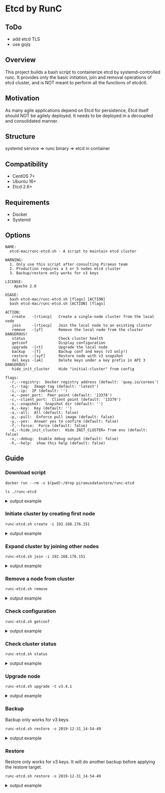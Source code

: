 # Etcd by RunC

## ToDo
* add etcd TLS
* use gojq

## Overview

This project builds a bash script to containerize etcd by systemd-controlled runc. It provides only the basic initiation, join and removal operations of etcd cluster, and is NOT meant to perform all the functions of etcdctl. 

## Motivation

As many agile applications depend on Etcd for persistence, Etcd itself should NOT be agilely deployed. It needs to be deployed in a decoupled and consolidated manner. 

## Structure

systemd service => runc binary => etcd in container

## Compatibility
* CentOS 7+
* Ubuntu 16+
* Etcd 2.6+

## Requirements 
* Docker 
* Systemd

## Options
```
NAME:
  etcd-mac/runc-etcd.sh - A script to maintain etcd cluster

WARNING:
  1. Only use this script after consulting Piraeus team
  2. Production requires a 3 or 5 nodes etcd cluster
  3. Backup/restore only works for v3 keys

LICENSE:
    Apache 2.0

USAGE:
  bash etcd-mac/runc-etcd.sh [flags] [ACTION]
  bash etcd-mac/runc-etcd.sh [ACTION] [flags]

ACTION:
   create   -[rtiecp]   Create a single-node cluster from the local node
   join     -[rtiecp]   Join the local node to an existing cluster
   remove   -[yf]       Remove the local node from the cluster DANGEROUS!
   status               Check cluster health
   getconf              Display configuration
   upgrade  -[rt]       Upgrade the local node
   backup   -[f]        Backup conf and keys (v3 only!)
   restore  -[syf]      Restore node with v3 snapshot
   del_keys -[ak]       Delete keys under a key prefix in API 3 DANGEROUS!
   hide_init_cluster    Hide "initial-cluster" from config

flags:
  -r,--registry:  Docker registry address (default: 'quay.io/coreos')
  -t,--tag:  Image tag (default: 'latest')
  -i,--ip:  IP (default: '')
  -e,--peer_port:  Peer point (default: '13378')
  -c,--client_port:  Client point (default: '13379')
  -s,--snapshot:  Snapshot dir (default: '')
  -k,--key:  Key (default: '')
  -a,--all:  All (default: false)
  -p,--pull:  Enforce pull image (default: false)
  -y,--yes:  Answer yes to confirm (default: false)
  -f,--force:  Force (default: false)
  -d,--hide_init_cluster:  Hide INIT_CLUSTER= from env (default: false)
  -x,--debug:  Enable debug output (default: false)
  -h,--help:  show this help (default: false)
```

## Guide
### Download script
```
docker run --rm -v $(pwd):/drop piraeusdatastore/runc-etcd

ls ./runc-etcd
```
<details>
  <summary>output example</summary>
<pre>
Dockerfile
entry.sh
etcd-backup.sh
lib
LICENSE
oci-config.json
README.md
runc
runc-etcd.service
runc-etcd.sh
</pre>
</details>

### Initiate cluster by creating first node
```
runc-etcd.sh create -i 192.168.176.151
```
<details>
  <summary>output example</summary>
<pre>
Create etcd cluster
New node: http://192.168.176.151:13379
Extract OCI rootfs
quay.io/coreos/etcd:latest  mkdir: created directory ‘/opt/runc-etcd’
mkdir: created directory ‘/opt/runc-etcd/oci’
mkdir: created directory ‘/opt/runc-etcd/oci/rootfs’                                                                                             ===================> /opt/runc-etcd/oci/rootfs/
Copy control files
mkdir: created directory ‘/opt/runc-etcd/bin’
mkdir: created directory ‘/var/local/runc-etcd’
mkdir: created directory ‘/var/local/runc-etcd/data’
‘/root/etcd-mac/runc’ -> ‘/opt/runc-etcd/bin/runc’
‘/root/etcd-mac/oci-config.json’ -> ‘/opt/runc-etcd/oci/config.json’
‘/root/etcd-mac/runc-etcd.service’ -> ‘/etc/systemd/system/runc-etcd.service’
Set etcd config file
name:                        k8s-master-1
max-txn-ops:                 1024
data-dir:                    /.etcd/data
advertise-client-urls:       http://192.168.176.151:13379
listen-peer-urls:            http://192.168.176.151:13378
listen-client-urls:          http://192.168.176.151:13379
initial-advertise-peer-urls: http://192.168.176.151:13378
initial-cluster:             k8s-master-1=http://192.168.176.151:13378
initial-cluster-state:       new
initial-cluster-token:       runc-etcd
auto-compaction-rate:        3
quota-backend-bytes:         8589934592
snapshot-count:              5000
enable-v2:                   true
Set OCI args
        "args": [
            "etcd",
            "--config-file", "/etcd.conf.yml"
        ],
Set OCI datadir binding
        {
            "destination": "/.etcd/data",
            "options": [
                    "rbind",
                    "rprivate"
            ],
            "source": "/var/local/runc-etcd/data",
                   "type": "bind"
        }
Set OCI env
        "env": [
            "PATH=/usr/local/sbin:/usr/local/bin:/usr/sbin:/usr/bin:/sbin:/bin",
            "TERM=xterm",
            "GOMAXPROCS=8",
            "ETCDCTL_API=2",
            "ETCDCTL_ENDPOINTS=http://192.168.176.151:13379"
        ],
Start runc-etcd.service
   Loaded: loaded (/etc/systemd/system/runc-etcd.service; enabled; vendor preset: disabled)
   Active: active (running) since Mon 2019-12-30 22:01:29 CST; 5s ago
Check cluster health
etcdctl version: 3.3.8
API version: 2
member 806c9900ca835e67 is healthy: got healthy result from http://192.168.176.151:13379
cluster is healthy
806c9900ca835e67: name=k8s-master-1 peerURLs=http://192.168.176.151:13378 clientURLs=http://192.168.176.151:13379 isLeader=true
For copy & paste:
etcd:http://192.168.176.151:13379
etcd://192.168.176.151:13379
Command reference
Watch log:        journalctl -fu runc-etcd
Watch container:  /opt/runc-etcd/bin/runc list
Check health:     /opt/runc-etcd/bin/runc exec runc-etcd etcdctl cluster-health
Expand cluster:   /root/etcd-mac/runc-etcd.sh join -i 192.168.176.151
</pre>
</details>


### Expand cluster by joining other nodes 
```
runc-etcd.sh join -i 192.168.176.151
```
<details>
  <summary>output example</summary>
<pre>
Extract OCI rootfs
quay.io/coreos/etcd:latest  mkdir: created directory ‘/opt/runc-etcd’
mkdir: created directory ‘/opt/runc-etcd/oci’
mkdir: created directory ‘/opt/runc-etcd/oci/rootfs’                                                                                             ===================> /opt/runc-etcd/oci/rootfs/
Check http://192.168.176.151:13379/health
member 806c9900ca835e67 is healthy: got healthy result from http://192.168.176.151:13379
cluster is healthy
Check member list
Join etcd cluster
New node: http://192.168.176.152:13379
Register node 192.168.176.152 to etcd cluster
Added member named k8s-master-2 with ID 27af6ee79d1416a6 to cluster

ETCD_NAME="k8s-master-2"
ETCD_INITIAL_CLUSTER="k8s-master-2=http://192.168.176.152:13378,k8s-master-1=http://192.168.176.151:13378"
ETCD_INITIAL_CLUSTER_STATE="existing"

Copy control files
mkdir: created directory ‘/opt/runc-etcd/bin’
mkdir: created directory ‘/var/local/runc-etcd’
mkdir: created directory ‘/var/local/runc-etcd/data’
‘/root/etcd-mac/runc’ -> ‘/opt/runc-etcd/bin/runc’
‘/root/etcd-mac/oci-config.json’ -> ‘/opt/runc-etcd/oci/config.json’
‘/root/etcd-mac/runc-etcd.service’ -> ‘/etc/systemd/system/runc-etcd.service’
Set etcd config file
name:                        k8s-master-2
max-txn-ops:                 1024
data-dir:                    /.etcd/data
advertise-client-urls:       http://192.168.176.152:13379
listen-peer-urls:            http://192.168.176.152:13378
listen-client-urls:          http://192.168.176.152:13379
initial-advertise-peer-urls: http://192.168.176.152:13378
initial-cluster:             k8s-master-1=http://192.168.176.151:13378,k8s-master-2=http://192.168.176.152:13378
initial-cluster-state:       existing
initial-cluster-token:       runc-etcd
auto-compaction-rate:        3
quota-backend-bytes:         8589934592
snapshot-count:              5000
enable-v2:                   true
Set OCI args
        "args": [
            "etcd",
            "--config-file", "/etcd.conf.yml"
        ],
Set OCI datadir binding
        {
            "destination": "/.etcd/data",
            "options": [
                    "rbind",
                    "rprivate"
            ],
            "source": "/var/local/runc-etcd/data",
                   "type": "bind"
        }
Set OCI env
        "env": [
            "PATH=/usr/local/sbin:/usr/local/bin:/usr/sbin:/usr/bin:/sbin:/bin",
            "TERM=xterm",
            "GOMAXPROCS=8",
            "ETCDCTL_API=2",
            "ETCDCTL_ENDPOINTS=http://192.168.176.152:13379"
        ],
Start runc-etcd.service
   Loaded: loaded (/etc/systemd/system/runc-etcd.service; enabled; vendor preset: disabled)
   Active: active (running) since Mon 2019-12-30 22:03:19 CST; 5s ago
Check cluster health
etcdctl version: 3.3.8
API version: 2
member 27af6ee79d1416a6 is healthy: got healthy result from http://192.168.176.152:13379
member 806c9900ca835e67 is healthy: got healthy result from http://192.168.176.151:13379
cluster is healthy
27af6ee79d1416a6: name=k8s-master-2 peerURLs=http://192.168.176.152:13378 clientURLs=http://192.168.176.152:13379 isLeader=false
806c9900ca835e67: name=k8s-master-1 peerURLs=http://192.168.176.151:13378 clientURLs=http://192.168.176.151:13379 isLeader=true
For copy & paste:
etcd:http://192.168.176.152:13379,etcd:http://192.168.176.151:13379
etcd://192.168.176.152:13379,192.168.176.151:13379
</pre>
</details>

### Remove a node from cluster
```
runc-etcd.sh remove
```
<details>
  <summary>output example</summary>
<pre>
ATTENTION: Will irreversibly delete all etcd data on this node!
Continue (yes/no)? yes
Yes, continue
Check local member status
27af6ee79d1416a6: name=k8s-master-2 peerURLs=http://192.168.176.152:13378 clientURLs=http://192.168.176.152:13379 isLeader=false 79967816173ba114: name=k8s-master-3 peerURLs=http://192.168.176.153:13378 clientURLs=http://192.168.176.153:13379 isLeader=false 806c9900ca835e67: name=k8s-master-1 peerURLs=http://192.168.176.151:13378 clientURLs=http://192.168.176.151:13379 isLeader=true
Deregister local member from etcd cluster
Removed member 27af6ee79d1416a6 from cluster
WARN: Stop and remove runc-etcd.service
removed ‘/etc/systemd/system/runc-etcd.service’
WARN: Backup config and data to /var/runc-etcd-backup
mkdir: created directory ‘/var/local/runc-etcd-backup/2019-12-30_22-05-57’
‘/opt/runc-etcd/oci/rootfs/etcd.conf.yml’ -> ‘/var/local/runc-etcd-backup/2019-12-30_22-05-57/etcd.conf.yml’
‘/opt/runc-etcd/oci/config.json’ -> ‘/var/local/runc-etcd-backup/2019-12-30_22-05-57/config.json’
‘/var/local/runc-etcd/data’ -> ‘/var/local/runc-etcd-backup/2019-12-30_22-05-57/data’
WARN: Remove files
removed directory: ‘/opt/runc-etcd/’
removed directory: ‘/var/local/runc-etcd’
</pre>
</details>

### Check configuration
```
runc-etcd.sh getconf
```
<details>
  <summary>output example</summary>
<pre>
ENV:
PATH=/usr/local/sbin:/usr/local/bin:/usr/sbin:/usr/bin:/sbin:/bin
TERM=xterm
GOMAXPROCS=8
ETCDCTL_API=2
ETCDCTL_ENDPOINTS=http://192.168.176.151:13379
HOME=/root
Config file:
name:                        k8s-master-1
max-txn-ops:                 1024
data-dir:                    /.etcd/data
advertise-client-urls:       http://192.168.176.151:13379
listen-peer-urls:            http://192.168.176.151:13378
listen-client-urls:          http://192.168.176.151:13379
initial-advertise-peer-urls: http://192.168.176.151:13378
initial-cluster:             k8s-master-1=http://192.168.176.151:13378
initial-cluster-state:       new
initial-cluster-token:       runc-etcd
auto-compaction-rate:        3
quota-backend-bytes:         8589934592
snapshot-count:              5000
enable-v2:                   true
Data dir:
        {
            "destination": "/.etcd/data",
            "options": [
                    "rbind",
                    "rprivate"
            ],
            "source": "/var/local/runc-etcd/data",
                   "type": "bind"
        }
</pre>
</details>

### Check cluster status
```
runc-etcd.sh status
```
<details>
  <summary>output example</summary>
<pre>
Check cluster health
etcdctl version: 3.3.8
API version: 2
member 27af6ee79d1416a6 is healthy: got healthy result from http://192.168.176.152:13379
member 79967816173ba114 is healthy: got healthy result from http://192.168.176.153:13379
member 806c9900ca835e67 is healthy: got healthy result from http://192.168.176.151:13379
cluster is healthy
27af6ee79d1416a6: name=k8s-master-2 peerURLs=http://192.168.176.152:13378 clientURLs=http://192.168.176.152:13379 isLeader=false
79967816173ba114: name=k8s-master-3 peerURLs=http://192.168.176.153:13378 clientURLs=http://192.168.176.153:13379 isLeader=false
806c9900ca835e67: name=k8s-master-1 peerURLs=http://192.168.176.151:13378 clientURLs=http://192.168.176.151:13379 isLeader=true
For copy & paste:
etcd:http://192.168.176.152:13379,etcd:http://192.168.176.153:13379,etcd:http://192.168.176.151:13379
etcd://192.168.176.152:13379,192.168.176.153:13379,192.168.176.151:13379
</pre>
</details>

### Upgrade node
```
runc-etcd.sh upgrade -t v3.4.1
```
<details>
  <summary>output example</summary>
<pre>
Upgrade etcd version to
quay.io/coreos/etcd:v3.4.1
Stop runc-etcd.service
Backup oci files
‘/opt/runc-etcd/oci/rootfs’ -> ‘/opt/runc-etcd/oci/rootfs_2019-12-30_22-06-43’
mkdir: created directory ‘/opt/runc-etcd/oci/rootfs’
Extract OCI rootfs
v3.4.1: Pulling from coreos/etcd
39fafc05754f: Already exists
518e528b37dd: Already exists
31f6c178d88f: Already exists
c3c3852c8923: Already exists
e730b3acbb4e: Already exists
18e1dd020b92: Already exists
Digest: sha256:49d3d4a81e0d030d3f689e7167f23e120abf955f7d08dbedf3ea246485acee9f
Status: Downloaded newer image for quay.io/coreos/etcd:v3.4.1
quay.io/coreos/etcd:v3.4.1 =========================================> /opt/runc-etcd/oci/rootfs/
Copy etcd.conf.yml
‘/opt/runc-etcd/oci/rootfs_2019-12-30_22-06-43/etcd.conf.yml’ -> ‘/opt/runc-etcd/oci/rootfs/etcd.conf.yml’
Start runc-etcd.service
   Loaded: loaded (/etc/systemd/system/runc-etcd.service; enabled; vendor preset: disabled)
   Active: active (running) since Mon 2019-12-30 22:06:51 CST; 5s ago
Check cluster health
etcdctl version: 3.4.1
API version: 2
member 79967816173ba114 is healthy: got healthy result from http://192.168.176.153:13379
member 806c9900ca835e67 is healthy: got healthy result from http://192.168.176.151:13379
cluster is healthy
79967816173ba114: name=k8s-master-3 peerURLs=http://192.168.176.153:13378 clientURLs=http://192.168.176.153:13379 isLeader=true
806c9900ca835e67: name=k8s-master-1 peerURLs=http://192.168.176.151:13378 clientURLs=http://192.168.176.151:13379 isLeader=false
For copy & paste:
etcd:http://192.168.176.153:13379,etcd:http://192.168.176.151:13379
etcd://192.168.176.153:13379,192.168.176.151:13379
</pre>
</details>


### Backup

Backup only works for v3 keys.  
```
runc-etcd.sh restore -s 2019-12-31_14-54-49
```
<details>
  <summary>output example</summary>
<pre>
Copy config and data
mkdir: created directory ‘/var/local/runc-etcd_backup’
mkdir: created directory ‘/var/local/runc-etcd_backup/2019-12-31_12-02-21’
‘/opt/runc-etcd/oci/rootfs/etcd.conf.yml’ -> ‘/var/local/runc-etcd_backup/2019-12-31_12-02-21/etcd.conf.yml’
‘/opt/runc-etcd/oci/config.json’ -> ‘/var/local/runc-etcd_backup/2019-12-31_12-02-21/config.json’
‘/var/local/runc-etcd/data’ -> ‘/var/local/runc-etcd_backup/2019-12-31_12-02-21/data’
‘/var/local/runc-etcd/data/member’ -> ‘/var/local/runc-etcd_backup/2019-12-31_12-02-21/data/member’
‘/var/local/runc-etcd/data/member/snap’ -> ‘/var/local/runc-etcd_backup/2019-12-31_12-02-21/data/member/snap’
‘/var/local/runc-etcd/data/member/snap/db’ -> ‘/var/local/runc-etcd_backup/2019-12-31_12-02-21/data/member/snap/db’
‘/var/local/runc-etcd/data/member/wal’ -> ‘/var/local/runc-etcd_backup/2019-12-31_12-02-21/data/member/wal’
‘/var/local/runc-etcd/data/member/wal/0000000000000000-0000000000000000.wal’ -> ‘/var/local/runc-etcd_backup/2019-12-31_12-02-21/data/member/wal/0000000000000000-0000000000000000.wal’
‘/var/local/runc-etcd/data/member/wal/0.tmp’ -> ‘/var/local/runc-etcd_backup/2019-12-31_12-02-21/data/member/wal/0.tmp’
Take a snapshot
{"level":"info","ts":1577764942.011904,"caller":"snapshot/v3_snapshot.go:109","msg":"created temporary db file","path":"/.etcd/data/snapshot.db.part"}
{"level":"warn","ts":"2019-12-31T12:02:22.015+0800","caller":"clientv3/retry_interceptor.go:116","msg":"retry stream intercept"}
{"level":"info","ts":1577764942.015422,"caller":"snapshot/v3_snapshot.go:120","msg":"fetching snapshot","endpoint":"http://192.168.176.151:13379"}
{"level":"info","ts":1577764942.0175996,"caller":"snapshot/v3_snapshot.go:133","msg":"fetched snapshot","endpoint":"http://192.168.176.151:13379","took":0.005585111}
{"level":"info","ts":1577764942.0176861,"caller":"snapshot/v3_snapshot.go:142","msg":"saved","path":"/.etcd/data/snapshot.db"}
Snapshot saved at /.etcd/data/snapshot.db
‘/var/local/runc-etcd/data/snapshot.db’ -> ‘/var/local/runc-etcd_backup/2019-12-31_12-02-21/snapshot.db’
Backed up at /var/local/runc-etcd_backup/2019-12-31_12-02-21:
total 36K
-rwxr-xr-x 1 root root 5.1K Dec 31 12:02 config.json
drwxr-xr-x 3 root root   20 Dec 31 12:02 data
-rw-r--r-- 1 root root  631 Dec 31 12:02 etcd.conf.yml
-rw------- 1 root root  21K Dec 31 12:02 snapshot.db
</pre>
</details>

### Restore

Restore only works for v3 keys. It will do another backup before applying the restore target. 
```
runc-etcd.sh restore -s 2019-12-31_14-54-49
```
<details>
  <summary>output example</summary>
<pre>
ATTENSION: Restore will overwrite existing keys, and restart service!
Continue (yes/no)? yes
Yes, continue
Copy config and data
mkdir: created directory ‘/var/local/runc-etcd_backup/2019-12-31_15-24-29’
‘/opt/runc-etcd/oci/rootfs/etcd.conf.yml’ -> ‘/var/local/runc-etcd_backup/2019-12-31_15-24-29/etcd.conf.yml’
‘/opt/runc-etcd/oci/config.json’ -> ‘/var/local/runc-etcd_backup/2019-12-31_15-24-29/config.json’
‘/var/local/runc-etcd/data’ -> ‘/var/local/runc-etcd_backup/2019-12-31_15-24-29/data’
‘/var/local/runc-etcd/data/member’ -> ‘/var/local/runc-etcd_backup/2019-12-31_15-24-29/data/member’
‘/var/local/runc-etcd/data/member/snap’ -> ‘/var/local/runc-etcd_backup/2019-12-31_15-24-29/data/member/snap’
‘/var/local/runc-etcd/data/member/snap/db’ -> ‘/var/local/runc-etcd_backup/2019-12-31_15-24-29/data/member/snap/db’
‘/var/local/runc-etcd/data/member/snap/0000000000000001-0000000000000001.snap’ -> ‘/var/local/runc-etcd_backup/2019-12-31_15-24-29/data/member/snap/0000000000000001-0000000000000001.snap’
‘/var/local/runc-etcd/data/member/wal’ -> ‘/var/local/runc-etcd_backup/2019-12-31_15-24-29/data/member/wal’
‘/var/local/runc-etcd/data/member/wal/0000000000000000-0000000000000000.wal’ -> ‘/var/local/runc-etcd_backup/2019-12-31_15-24-29/data/member/wal/0000000000000000-0000000000000000.wal’
‘/var/local/runc-etcd/data/member/wal/0.tmp’ -> ‘/var/local/runc-etcd_backup/2019-12-31_15-24-29/data/member/wal/0.tmp’
Take a v3 snapshot
Snapshot saved at /.runc-etcd/snapshot.db
‘/var/local/runc-etcd/snapshot.db’ -> ‘/var/local/runc-etcd_backup/2019-12-31_15-24-29/snapshot.db’
Backed up at /var/local/runc-etcd_backup/2019-12-31_15-24-29:
total 36K
-rwxr-xr-x 1 root root 5.1K Dec 31 15:24 config.json
drwx------ 3 root root   20 Dec 31 15:24 data
-rw-r--r-- 1 root root  636 Dec 31 15:24 etcd.conf.yml
-rw-r--r-- 1 root root  21K Dec 31 15:24 snapshot.db
Restore from snapshot: /var/local/runc-etcd_backup/2019-12-31_14-54-49/snapshot.db
‘/var/local/runc-etcd_backup/2019-12-31_14-54-49/snapshot.db’ -> ‘/var/local/runc-etcd/snapshot.db’
2019-12-31 15:24:31.165540 I | etcdserver/membership: added member 806c9900ca835e67 [http://192.168.176.151:13378] to cluster b06c335473e28be2
‘/var/local/runc-etcd/data.restored’ -> ‘/var/local/runc-etcd/data’
Start runc-etcd.service
   Loaded: loaded (/etc/systemd/system/runc-etcd.service; enabled; vendor preset: disabled)
   Active: active (running) since Tue 2019-12-31 15:24:31 CST; 5s ago
Check cluster health
etcdctl version: 3.3.8
API version: 2
member 806c9900ca835e67 is healthy: got healthy result from http://192.168.176.151:13379
cluster is healthy
806c9900ca835e67: name=k8s-master-1 peerURLs=http://192.168.176.151:13378 clientURLs=http://192.168.176.151:13379 isLeader=true
For copy & paste:
etcd:http://192.168.176.151:13379
etcd://192.168.176.151:13379
Command reference
Watch log:        journalctl -fu runc-etcd
Watch container:  /opt/runc-etcd/bin/runc list
Check health:     /opt/runc-etcd/bin/runc exec runc-etcd etcdctl cluster-health
Expand cluster:   /root/etcd-mac/runc-etcd.sh join -i 192.168.176.151
</pre>
</details>
